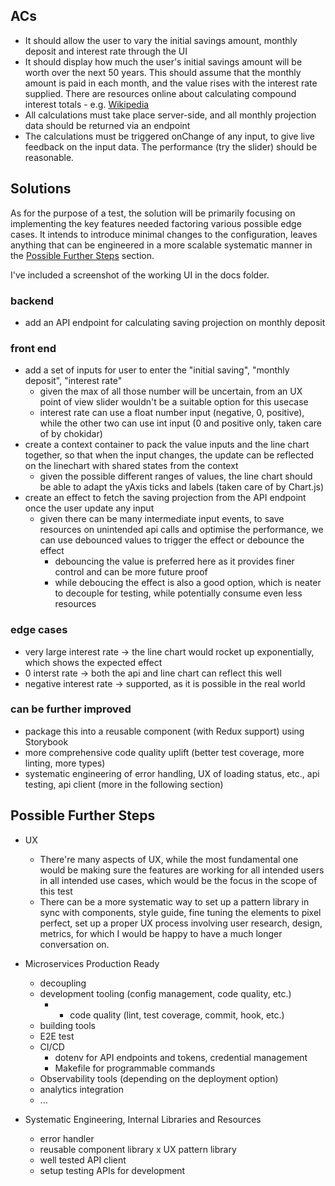 ## ACs

- It should allow the user to vary the initial savings amount, monthly deposit and interest rate through the UI
- It should display how much the user's initial savings amount will be worth over the next 50 years. This should assume that the monthly amount is paid in each month, and the value rises with the interest rate supplied. There are resources online about calculating compound interest totals - e.g. [Wikipedia](https://en.wikipedia.org/wiki/Compound_interest#Investing:_monthly_deposits)
- All calculations must take place server-side, and all monthly projection data should be returned via an endpoint
- The calculations must be triggered onChange of any input, to give live feedback on the input data. The performance (try the slider) should be reasonable.

## Solutions

As for the purpose of a test, the solution will be primarily focusing on implementing the key features needed factoring various possible edge cases. It intends to introduce minimal changes to the configuration, leaves anything that can be engineered in a more scalable systematic manner in the [Possible Further Steps](possible-further-steps) section.

I've included a screenshot of the working UI in the docs folder.

### backend

- add an API endpoint for calculating saving projection on monthly deposit

### front end

- add a set of inputs for user to enter the "initial saving", "monthly deposit", "interest rate"
  - given the max of all those number will be uncertain, from an UX point of view slider wouldn't be a suitable option for this usecase
  - interest rate can use a float number input (negative, 0, positive), while the other two can use int input (0 and positive only, taken care of by chokidar)
- create a context container to pack the value inputs and the line chart together, so that when the input changes, the update can be reflected on the linechart with shared states from the context
  - given the possible different ranges of values, the line chart should be able to adapt the yAxis ticks and labels (taken care of by Chart.js)
- create an effect to fetch the saving projection from the API endpoint once the user update any input
  - given there can be many intermediate input events, to save resources on unintended api calls and optimise the performance, we can use debounced values to trigger the effect or debounce the effect
    - debouncing the value is preferred here as it provides finer control and can be more future proof
    - while deboucing the effect is also a good option, which is neater to decouple for testing, while potentially consume even less resources

### edge cases

- very large interest rate -> the line chart would rocket up exponentially, which shows the expected effect
- 0 interst rate -> both the api and line chart can reflect this well
- negative interest rate -> supported, as it is possible in the real world

### can be further improved

- package this into a reusable component (with Redux support) using Storybook
- more comprehensive code quality uplift (better test coverage, more linting, more types)
- systematic engineering of error handling, UX of loading status, etc., api testing, api client (more in the following section)

## Possible Further Steps

- UX

  - There're many aspects of UX, while the most fundamental one would be making sure the features are working for all intended users in all intended use cases, which would be the focus in the scope of this test
  - There can be a more systematic way to set up a pattern library in sync with components, style guide, fine tuning the elements to pixel perfect, set up a proper UX process involving user research, design, metrics, for which I would be happy to have a much longer conversation on.

- Microservices Production Ready

  - decoupling
  - development tooling (config management, code quality, etc.)
    - - code quality (lint, test coverage, commit, hook, etc.)
  - building tools
  - E2E test
  - CI/CD
    - dotenv for API endpoints and tokens, credential management
    - Makefile for programmable commands
  - Observability tools (depending on the deployment option)
  - analytics integration
  - ...

- Systematic Engineering, Internal Libraries and Resources
  - error handler
  - reusable component library x UX pattern library
  - well tested API client
  - setup testing APIs for development
